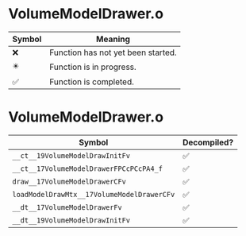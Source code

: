 # VolumeModelDrawer.o
| Symbol | Meaning 
| ------------- | ------------- 
| :x: | Function has not yet been started. 
| :eight_pointed_black_star: | Function is in progress. 
| :white_check_mark: | Function is completed. 


# VolumeModelDrawer.o
| Symbol | Decompiled? |
| ------------- | ------------- |
| `__ct__19VolumeModelDrawInitFv` | :white_check_mark: |
| `__ct__17VolumeModelDrawerFPCcPCcPA4_f` | :white_check_mark: |
| `draw__17VolumeModelDrawerCFv` | :white_check_mark: |
| `loadModelDrawMtx__17VolumeModelDrawerCFv` | :white_check_mark: |
| `__dt__17VolumeModelDrawerFv` | :white_check_mark: |
| `__dt__19VolumeModelDrawInitFv` | :white_check_mark: |
